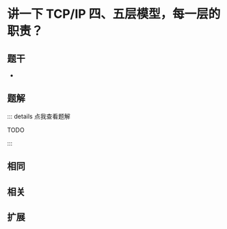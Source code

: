 # 讲一下 TCP/IP 四、五层模型，每一层的职责？


## 题干

- 



## 题解

::: details 点我查看题解

  TODO

:::



## 相同


## 相关


## 扩展

